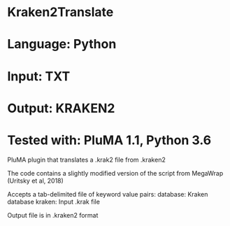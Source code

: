 # Kraken2Translate
# Language: Python
# Input: TXT
# Output: KRAKEN2
# Tested with: PluMA 1.1, Python 3.6

PluMA plugin that translates a .krak2 file from .kraken2

The code contains a slightly modified version of the script from MegaWrap
(Uritsky et al, 2018)

Accepts a tab-delimited file of keyword value pairs:
database: Kraken database
kraken: Input .krak file

Output file is in .kraken2 format
